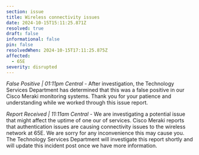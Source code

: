 ```yaml
---
section: issue
title: Wireless connectivity issues
date: 2024-10-15T15:11:25.871Z
resolved: true
draft: false
informational: false
pin: false
resolvedWhen: 2024-10-15T17:11:25.875Z
affected:
  - 65E
severity: disrupted
---
```

*False Positive | 01:11pm Central* - After investigation, the Technology Services Department has determined that this was a false positive in our Cisco Meraki monitoring systems. Thank you for your patience and understanding while we worked through this issue report.

*Report Received | 11:11am Central* - We are investigating a potential issue that might affect the uptime of one our of services. Cisco Meraki reports that authentication issues are causing connectivity issues to the wireless network at 65E. We are sorry for any inconvenience this may cause you. The Technology Services Department will investigate this report shortly and will update this incident post once we have more information.